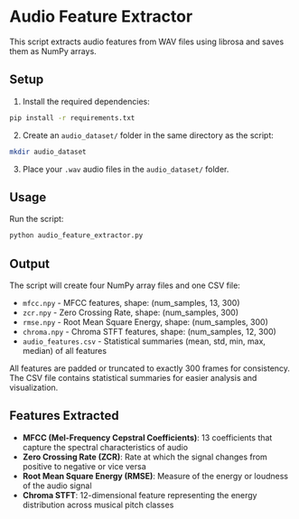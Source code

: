 # Audio Feature Extractor

This script extracts audio features from WAV files using librosa and saves them as NumPy arrays.

## Setup

1. Install the required dependencies:
```bash
pip install -r requirements.txt
```

2. Create an `audio_dataset/` folder in the same directory as the script:
```bash
mkdir audio_dataset
```

3. Place your `.wav` audio files in the `audio_dataset/` folder.

## Usage

Run the script:
```bash
python audio_feature_extractor.py
```

## Output

The script will create four NumPy array files and one CSV file:

- `mfcc.npy` - MFCC features, shape: (num_samples, 13, 300)
- `zcr.npy` - Zero Crossing Rate, shape: (num_samples, 300)
- `rmse.npy` - Root Mean Square Energy, shape: (num_samples, 300)  
- `chroma.npy` - Chroma STFT features, shape: (num_samples, 12, 300)
- `audio_features.csv` - Statistical summaries (mean, std, min, max, median) of all features

All features are padded or truncated to exactly 300 frames for consistency. The CSV file contains statistical summaries for easier analysis and visualization.

## Features Extracted

- **MFCC (Mel-Frequency Cepstral Coefficients)**: 13 coefficients that capture the spectral characteristics of audio
- **Zero Crossing Rate (ZCR)**: Rate at which the signal changes from positive to negative or vice versa
- **Root Mean Square Energy (RMSE)**: Measure of the energy or loudness of the audio signal
- **Chroma STFT**: 12-dimensional feature representing the energy distribution across musical pitch classes